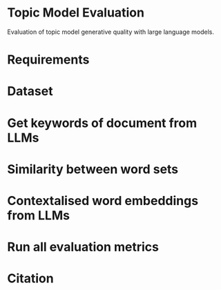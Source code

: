 # Topic Model Evaluation
Evaluation of topic model generative quality with large language models.

# Requirements

# Dataset

# Get keywords of document from LLMs

# Similarity between word sets

# Contextalised word embeddings from LLMs

# Run all evaluation metrics

# Citation
